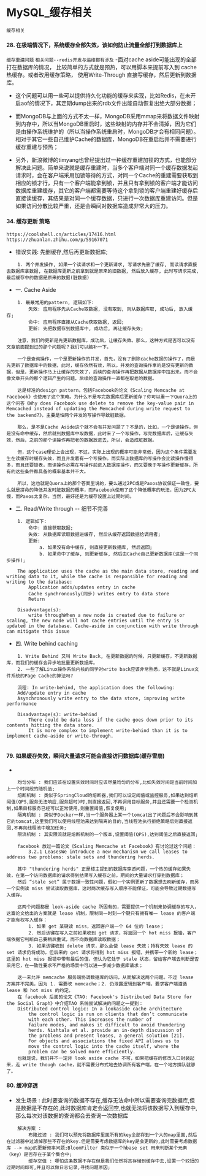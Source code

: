 # MySQL_缓存相关
`缓存相关`


#### **28. 在极端情况下，系统缓存全部失效，该如何防止流量全部打到数据库上**
`缓存重建问题`
`相关问题--redis开发与运维都有涉及`
-面对cache aside可能出现的全部打在数据库的情况， 比较简单的方式就是预热，可以用脚本来提前写入到 cache 热缓存。或者改用缓存策略， 使用Write-Through 直接写缓存，然后更新到数据库。

- 这个问题可以用一些可以提供持久化功能的缓存来实现，比如Redis，在未开启aof的情况下，其定期dump出来的rdb文件出能自动恢复出绝大部分数据；

- 而MongoDB与上面的方式不太一样，MongoDB采用mmap来将数据文件映射到内存中，所以当MongoDB重启时，这些映射的内存并不会清掉，因为它们是由操作系统维护的（所以当操作系统重启时，MongoDB才会有相同问题）。相对于其它一些自己维护Cache的数据库，MongoDB在重启后并不需要进行缓存重建与预热；

- 另外，新浪微博的timyang也曾经提出过一种缓存重建加锁的方式，也能部分解决此问题。简单来说就是缓存重建时，当多个客户端对同一个缓存数据发起请求时，会在客户端采用加锁等待的方式，对同一个Cache的重建需要获取到相应的锁才行，只有一个客户端能拿到锁，并且只有拿到锁的客户端才能访问数据库重建缓存，其它的客户端都需要等待这个拿到锁的客户端重建好缓存后直接读缓存，其结果是对同一个缓存数据，只进行一次数据库重建访问。但是如果访问分散比较严重，还是会瞬间对数据库造成非常大的压力。


#### **34. 缓存更新 策略**
`https://coolshell.cn/articles/17416.html`
`https://zhuanlan.zhihu.com/p/59167071`

- 错误实践: 先删缓存,然后再更新数据库;
~~~
    1. 两个并发操作, 如果一个读请求和一个更新请求, 写请求先删了缓存, 而读请求直接去数据库拿数据, 在数据库更新之前拿到就是原来的旧数据, 然后放入缓存, 此时写请求完成, 最后缓存中的数据是原来的数据(脏数据)
~~~

- 一. Cache Aside
~~~
    1. 最最常用的pattern, 逻辑如下:
        失效: 应用程序先从Cache取数据, 没有取到, 则从数据库取, 成功后, 放入缓存;
        命中: 应用程序直接从Cache获取数据, 返回;
        更新: 先把数据存到数据库中, 成功后, 再让缓存失效;

    注意，我们的更新是先更新数据库，成功后，让缓存失效。那么，这种方式是否可以没有文章前面提到过的那个问题呢？我们可以脑补一下。

    一个是查询操作，一个是更新操作的并发，首先，没有了删除cache数据的操作了，而是先更新了数据库中的数据，此时，缓存依然有效，所以，并发的查询操作拿的是没有更新的数据，但是，更新操作马上让缓存的失效了，后续的查询操作再把数据从数据库中拉出来。而不会像文章开头的那个逻辑产生的问题，后续的查询操作一直都在取老的数据。

    这是标准的design pattern，包括Facebook的论文《Scaling Memcache at Facebook》也使用了这个策略。为什么不是写完数据库后更新缓存？你可以看一下Quora上的这个问答《Why does Facebook use delete to remove the key-value pair in Memcached instead of updating the Memcached during write request to the backend?》，主要是怕两个并发的写操作导致脏数据。

    那么，是不是Cache Aside这个就不会有并发问题了？不是的，比如，一个是读操作，但是没有命中缓存，然后就到数据库中取数据，此时来了一个写操作，写完数据库后，让缓存失效，然后，之前的那个读操作再把老的数据放进去，所以，会造成脏数据。

    但，这个case理论上会出现，不过，实际上出现的概率可能非常低，因为这个条件需要发生在读缓存时缓存失效，而且并发着有一个写操作。而实际上数据库的写操作会比读操作慢得多，而且还要锁表，而读操作必需在写操作前进入数据库操作，而又要晚于写操作更新缓存，所有的这些条件都具备的概率基本并不大。

    所以，这也就是Quora上的那个答案里说的，要么通过2PC或是Paxos协议保证一致性，要么就是拼命的降低并发时脏数据的概率，而Facebook使用了这个降低概率的玩法，因为2PC太慢，而Paxos太复杂。当然，最好还是为缓存设置上过期时间。
~~~

- 二. Read/Write through -- 细节不完善
~~~
    1. 逻辑如下:
        命中: 直接获取数据;
        失效: 从数据库读取数据进缓存, 然后从缓存返回数据给调用者;
        更新:
            a. 如果没有命中缓存, 则直接更新数据库, 然后返回;
            b. 如果命中了缓存, 则更新缓存, 然后由Cache自己更新数据库(这是一个同步操作);

    The application uses the cache as the main data store, reading and writing data to it, while the cache is responsible for reading and writing to the database:
        Application adds/updates entry in cache
        Cache synchronously(同步) writes entry to data store
        Return

    Disadvantage(s): 
        write throughWhen a new node is created due to failure or scaling, the new node will not cache entries until the entry is updated in the database. Cache-aside in conjunction with write through can mitigate this issue

~~~

- 四. Write behind caching
~~~
    1. Write Behind 又叫 Write Back, 在更新数据的时候，只更新缓存，不更新数据库，而我们的缓存会异步地批量更新数据库。
    2. 一些了解Linux操作系统内核的同学对write back应该非常熟悉，这不就是Linux文件系统的Page Cache的算法吗?
    
    流程: In write-behind, the application does the following:
    Add/update entry in cache
    Asynchronously write entry to the data store, improving write performance

    Disadvantage(s): write-behind
        There could be data loss if the cache goes down prior to its contents hitting the data store.
        It is more complex to implement write-behind than it is to implement cache-aside or write-through.


~~~


#### **79. 如果缓存失效，瞬间大量请求可能会直接访问数据库(缓存雪崩)**
- 
~~~
    均匀分布 : 我们应该在设置失效时间时应该尽量均匀的分布,比如失效时间是当前时间加上一个时间段的随机值;
    熔断机制 : 类似于SpringCloud的熔断器,我们可以设定阈值或监控服务,如果达到熔断阈值(QPS,服务无法响应,服务超时)时,则直接返回,不再调用目标服务,并且还需要一个检测机制,如果目标服务已经可以正常使用,则重置阈值,恢复使用;
    隔离机制 : 类似于Docker一样,当一个服务器上某一个tomcat出了问题后不会影响到其它的tomcat,这里我们可以使用线程池来达到隔离的目的,当线程池执行拒绝策略后则直接返回,不再向线程池中增加任务;
    限流机制 : 其实限流就是熔断机制的一个版本,设置阈值(QPS),达到阈值之后直接返回;

    facebook 放过一篇论文《Scaling Memcache at Facebook》有讨论过这个问题：
        3.2.1 LeasesWe introduce a new mechanism we call leases to address two problems: stale sets and thundering herds.
        
    其中 "thundering herds" 正是楼主提到的数据库穿透问题，一个热的缓存如果失效，在第一个访问数据库的请求得到结果写入缓存之前，期间的大量请求打穿到数据库；
    然后 “stale set” 属于数据一致性问题，假如一个实例更新了数据想去刷新缓存，而另一个实例读 miss 尝试读取数据库，这时两次缓存写入顺序不能保证，可能会导致过期数据写入缓存。
    
    这两个问题都是 look-aside cache 所固有的，需要提供一个机制来协调缓存的写入，这篇论文给出的方案就是 lease 机制，限制同一时刻一个键只有拥有唯一 lease 的客户端才能有权写入缓存：
        1. 如果 get 某键读 miss，返回客户端一个 64 位的 lease；
        2. 然后该键在写入之前如果收到 get 请求，将返回一个 hot miss 报错，客户端依据它判断自己要稍后重试，而不向数据库读取数据；
        3. 如果该键收到 delete 请求，那么会使 lease 失效；持有失效 lease 的 set 请求仍将成功，但后来的 get 请求将得到 hot miss 报错，并携带一个新的 lease；这里的 hot miss 报错中带有最后的值，但认为它处于 stale 状态，留给客户端去判断是否采用它，在一致性要求不严格的场景中可以进一步减少数据库请求；

    这一来允许 memcache 服务端协调数据库的访问，从而解决这两个问题。不过 lease 方案并不完美，因为 1. 需要改 memcache；2. 仍泄露逻辑到客户端，要求客户端遵循 lease 和 hot miss 的约定。
    在 facebook 后面的论文《TAO: Facebook's Distributed Data Store for the Social Graph》中介绍TAO 系统尝试解决的问题之一提到：
    Distributed control logic: In a lookaside cache architecture
        the control logic is run on clients that don’t communicate
        with each other. This increases the number of
        failure modes, and makes it difficult to avoid thundering
        herds. Nishtala et al. provide an in-depth discussion of
        the problems and present leases, a general solution [21].
        For objects and associations the fixed API allows us to
        move the control logic into the cache itself, where the
        problem can be solved more efficiently.
    也就是说，我们并不一定非 look aside cache 不可，如果把缓存的修改入口封装起来，走 write though cache，就不需要分布式地去协调所有客户端，在一个地方排队就够了。
~~~

#### **80. 缓冲穿透**
- 发生场景 : 此时要查询的数据不存在,缓存无法命中所以需要查询完数据库,但是数据是不存在的,此时数据库肯定会返回空,也就无法将该数据写入到缓存中,那么每次对该数据的查询都会去查询一次数据库

~~~
    解决方案 : 
        布隆过滤 : 我们可以预先将数据库里面所有的key全部存到一个大的map里面,然后在过滤器中过滤掉那些不存在的key.但是需要考虑数据库的key是会更新的,此时需要考虑数据库 --> map的更新频率问题;BloomFilter 类似于一个hbase set 用来判断某个元素（key）是否存在于某个集合中;
        缓存空值 : 哪怕这条数据不存在但是我们任然将其存储到缓存中去,设置一个较短的过期时间即可,并且可以做日志记录,寻找问题原因;
~~~